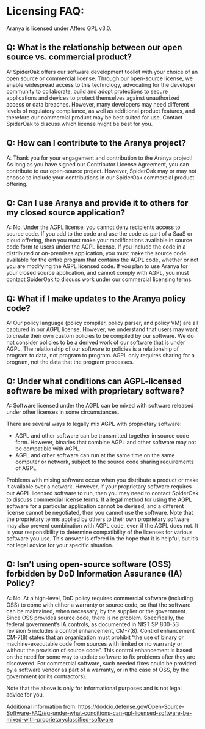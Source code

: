 # Licensing FAQ:

Aranya is licensed under Affero GPL v3.0.

## Q: What is the relationship between our open source vs. commercial product?
A: SpiderOak offers our software development toolkit with your choice of an open source or commercial license. Through our open-source license, we enable widespread access to this technology, advocating for the developer community to collaborate, build and adopt protections to secure applications and devices to protect themselves against unauthorized access or data breaches. However, many developers may need different levels of regulatory compliance, as well as additional product features, and therefore our commercial product may be best suited for use. Contact SpiderOak to discuss which license might be best for you. 

## Q: How can I contribute to the Aranya project?
A: Thank you for your engagement and contribution to the Aranya project! As long as you have signed our Contributor License Agreement, you can contribute to our open-source project. However, SpiderOak may or may not choose to include your contributions in our SpiderOak commercial product offering.

## Q: Can I use Aranya and provide it to others for my closed source application?
A: No. Under the AGPL license, you cannot deny recipients access to source code. If you add to the code and use the code as part of a SaaS or cloud offering, then you must make your modifications available in source code form to users under the AGPL license. If you include the code in a distributed or on-premises application, you must make the source code available for the entire program that contains the AGPL code, whether or not you are modifying the AGPL licensed code. If you plan to use Aranya for your closed source application, and cannot comply with AGPL, you must contact SpiderOak to discuss work under our commercial licensing terms.

## Q: What if I make updates to the Aranya policy code?
A: Our policy language (policy compiler, policy parser, and policy VM) are all captured in our AGPL license. However, we understand that users may want to create their own custom policies to be compiled by our software. We do not consider policies to be a derived work of our software that is under AGPL. The relationship of our software to policies is a relationship of program to data, not program to program. AGPL only requires sharing for a program, not the data that the program processes.

## Q: Under what conditions can AGPL-licensed software be mixed with proprietary software?
A: Software licensed under the AGPL can be mixed with software released under other licenses in some circumstances.

There are several ways to legally mix AGPL with proprietary software:
- AGPL and other software can be transmitted together in source code form. However, binaries that combine AGPL and other software may not be compatible with AGPL.
- AGPL and other software can run at the same time on the same computer or network, subject to the source code sharing requirements of AGPL. 

Problems with mixing software occur when you distribute a product or make it available over a network.
However, if your proprietary software requires our AGPL licensed software to run, then you may need to contact SpiderOak to discuss commercial license terms. 
If a legal method for using the AGPL software for a particular application cannot be devised, and a different license cannot be negotiated, then you cannot use the software. Note that the proprietary terms applied by others to their own proprietary software may also prevent combination with AGPL code, even if the AGPL does not. 
It is your responsibility to determine compatibility of the licenses for various software you use. This answer is offered in the hope that it is helpful, but it’s not legal advice for your specific situation.

## Q: Isn’t using open-source software (OSS) forbidden by DoD Information Assurance (IA) Policy?
A: No. At a high-level, DoD policy requires commercial software (including OSS) to come with either a warranty or source code, so that the software can be maintained, when necessary, by the supplier or the government. Since OSS provides source code, there is no problem.
Specifically, the federal government’s IA controls, as documented in NIST SP 800-53 revision 5 includes a control enhancement, CM-7(8). Control enhancement CM-7(8) states that an organization must prohibit “the use of binary or machine-executable code from sources with limited or no warranty or without the provision of source code”. This control enhancement is based on the need for some way to update software to fix problems after they are discovered. For commercial software, such needed fixes could be provided by a software vendor as part of a warranty, or in the case of OSS, by the government (or its contractors).

Note that the above is only for informational purposes and is not legal advice for you.

Additional information from: https://dodcio.defense.gov/Open-Source-Software-FAQ/#q-under-what-conditions-can-gpl-licensed-software-be-mixed-with-proprietaryclassified-software
